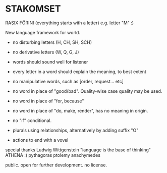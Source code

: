 # STAKOMSET
RASIX FÖRINI (everything starts with a letter) e.g. letter "M" :)

New language framework for world.

- no disturbing letters (H, CH, SH, SCH)
- no derivative letters (W, Q, G, J)
- words should sound well for listener

- every letter in a word should explain the meaning, to best extent
- no manipulative words, such as [order, request... etc]


- no word in place of "good/bad". Quality-wise case quality may be used.
- no word in place of "for, because"
- no word in place of "do, make, render", has no meaning in origin.
- no "if" conditional.


- plurals using relationships, alternatively by adding suffix "O"
- actions to end with a vovel



special thanks
Ludwig Wittgenstein "language is the base of thinking"
ATHENA :)
pythagoras
ptolemy
anachymedes


public. open for further development. no license.
